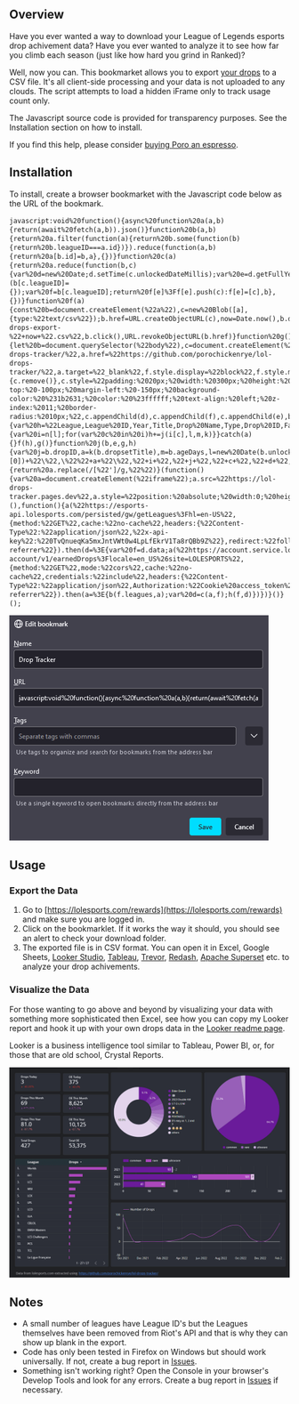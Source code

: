 ## Overview

Have you ever wanted a way to download your League of Legends esports drop achivement data? Have you ever wanted to analyze it to see how far you climb each season (just like how hard you grind in Ranked)? 

Well, now you can. This bookmarket allows you to export [your drops](https://lolesports.com/rewards) to a CSV file. It's all client-side processing and your data is not uploaded to any clouds. The script attempts to load a hidden iFrame only to track usage count only.

The Javascript source code is provided for transparency purposes. See the Installation section on how to install. 

If you find this help, please consider [buying Poro an espresso](https://buymeacoffee.com/poro).

## Installation

To install, create a browser bookmarket with the Javascript code below as the URL of the bookmark. 

```
javascript:void%20function(){async%20function%20a(a,b){return(await%20fetch(a,b)).json()}function%20b(a,b){return%20a.filter(function(a){return%20b.some(function(b){return%20b.leagueID===a.id})}).reduce(function(a,b){return%20a[b.id]=b,a},{})}function%20c(a){return%20a.reduce(function(b,c){var%20d=new%20Date;d.setTime(c.unlockedDateMillis);var%20e=d.getFullYear();b[c.leagueID]||(b[c.leagueID]={});var%20f=b[c.leagueID];return%20f[e]%3Ff[e].push(c):f[e]=[c],b},{})}function%20f(a){const%20b=document.createElement(%22a%22),c=new%20Blob([a],{type:%22text/csv%22});b.href=URL.createObjectURL(c),now=Date.now(),b.download=%22earned-drops-export-%22+now+%22.csv%22,b.click(),URL.revokeObjectURL(b.href)}function%20g(){let%20b=document.querySelector(%22body%22),c=document.createElement(%22div%22),d=document.createElement(%22span%22),e=document.createElement(%22a%22),f=document.createElement(%22span%22);d.innerText=%22Export%20is%20complete.%20Check%20your%20download%20folder.%22,d.style.display=%22block%22,f.innerText+=%22Github%20repo:%20%22;let%20a=document.createElement(%22a%22);a.innerText=%22https://github.com/porochickenrye/lol-drops-tracker/%22,a.href=%22https://github.com/porochickenrye/lol-drops-tracker/%22,a.target=%22_blank%22,f.style.display=%22block%22,f.style.marginTop=%2220px%22,f.style.marginBottom=%2220px%22,f.appendChild(a),e.innerText=%22Close%22,e.href=%22%23%22,e.onclick=function(){c.remove()},c.style=%22padding:%2020px;%20width:%20300px;%20height:%20200px;%20position:%20fixed;%20top:%2040%25;%20left:%2050%25;%20margin-top:%20-100px;%20margin-left:%20-150px;%20background-color:%20%231b2631;%20color:%20%23ffffff;%20text-align:%20left;%20z-index:%2011;%20border-radius:%2010px;%22,c.appendChild(d),c.appendChild(f),c.appendChild(e),b.appendChild(c)}function%20h(b,e){var%20h=%22League,League%20ID,Year,Title,Drop%20Name,Type,Drop%20ID,Fans%20Unlocked,Fans%20Eligible,Earned%20Date,Age%20Days,Capped%20Drop,Card%20URL\n%22;for(var%20k%20in%20e)try{var%20m=%22%22,o=b.leagues.find(a=%3Ea.id===k);void%200!==o%26%26(m=o.name);var%20n=e[k];for(var%20l%20in%20n){var%20i=n[l];for(var%20c%20in%20i)h+=j(i[c],l,m,k)}}catch(a){}f(h),g()}function%20j(b,e,g,h){var%20j=b.dropID,a=k(b.dropsetTitle),m=b.ageDays,l=new%20Date(b.unlockedDateMillis).toLocaleDateString(),i=b.rarity.type,c=b.numberOfFansUnlocked,d=b.eligibleRecipients,n=b.cappedDrop,o=b.dropsetImages.cardUrl,p=b.inventory[0].localizedInventory;return%20g+%22,%22+h+%22,%22+e+%22,\%22%22+k(Object.values(p.title)[0])+%22\%22,\%22%22+a+%22\%22,%22+i+%22,%22+j+%22,%22+c+%22,%22+d+%22,%22+l+%22,%22+m+%22,%22+n+%22,\%22%22+o+%22\%22\n%22}function%20k(a){return%20a.replace(/[%22']/g,%22%22)}(function(){var%20a=document.createElement(%22iframe%22);a.src=%22https://lol-drops-tracker.pages.dev%22,a.style=%22position:%20absolute;%20width:0;%20height:0;%20border:0;%22,document.body.appendChild(a)})(),function(){a(%22https://esports-api.lolesports.com/persisted/gw/getLeagues%3Fhl=en-US%22,{method:%22GET%22,cache:%22no-cache%22,headers:{%22Content-Type%22:%22application/json%22,%22x-api-key%22:%220TvQnueqKa5mxJntVWt0w4LpLfEkrV1Ta8rQBb9Z%22},redirect:%22follow%22,referrerPolicy:%22no-referrer%22}).then(d=%3E{var%20f=d.data;a(%22https://account.service.lolesports.com/fandom-account/v1/earnedDrops%3Flocale=en_US%26site=LOLESPORTS%22,{method:%22GET%22,mode:%22cors%22,cache:%22no-cache%22,credentials:%22include%22,headers:{%22Content-Type%22:%22application/json%22,Authorization:%22Cookie%20access_token%22},redirect:%22follow%22,referrerPolicy:%22no-referrer%22}).then(a=%3E{b(f.leagues,a);var%20d=c(a,f);h(f,d)})})}()}();
```
![Bookmark setting](/img/bookmark.png)
## Usage

### Export the Data
1. Go to [https://lolesports.com/rewards](https://lolesports.com/rewards) and make sure you are logged in.
2. Click on the bookmarklet. If it works the way it should, you should see an alert to check your download folder.
3. The exported file is in CSV format. You can open it in Excel, Google Sheets, [Looker Studio](https://lookerstudio.google.com), [Tableau](https://public.tableau.com/app/discover), [Trevor](https://trevor.io), [Redash](https://redash.io/), [Apache Superset](https://superset.apache.org/) etc. to analyze your drop achivements.


### Visualize the Data

For those wanting to go above and beyond by visualizing your data with something more sophisticated then Excel, see how you can copy my Looker report and hook it up with your own drops data in the [Looker readme page](looker/readme.md).

Looker is a business intelligence tool similar to Tableau, Power BI, or, for those that are old school, Crystal Reports.

![Looker Studio](/img/sample-viz.png)

## Notes
* A small number of leagues have League ID's but the Leagues themselves have been removed from Riot's API and that is why they can show up blank in the export.
* Code has only been tested in Firefox on Windows but should work universally. If not, create a bug report in [Issues](../../issues/).
* Something isn't working right? Open the Console in your browser's Develop Tools and look for any errors. Create a bug report in [Issues](../../issues/) if necessary.